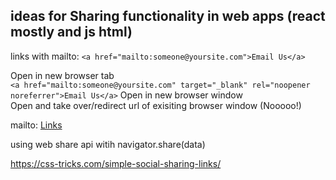 ## ideas for Sharing functionality in web apps (react mostly and js html)


links with mailto: `<a href="mailto:someone@yoursite.com">Email Us</a>` 

Open in new browser tab <br/> 
`<a href="mailto:someone@yoursite.com" target="_blank" rel="noopener noreferrer">Email Us</a>`
Open in new browser window <br/>
Open and take over/redirect url of exisiting browser window (Nooooo!) <br/>

mailto: [Links](https://css-tricks.com/all-about-mailto-links/)

using web share api witih navigator.share(data)


https://css-tricks.com/simple-social-sharing-links/

